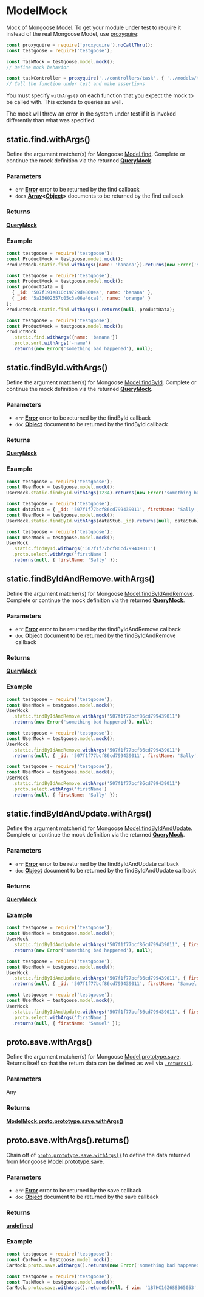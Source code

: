 # ModelMock
Mock of Mongoose [Model](http://mongoosejs.com/docs/api.html#model-js). To get your module under test to require it instead of the real Mongoose Model, use [proxyquire](https://github.com/thlorenz/proxyquire):
```javaScript
const proxyquire = require('proxyquire').noCallThru();
const testgoose = require('testgoose');

const TaskMock = testgoose.model.mock();
// Define mock behavior

const taskController = proxyquire('../controllers/task', { '../models/task': TaskMock } );
// Call the function under test and make assertions
```

You must specify `withArgs()` on each function that you expect the mock to be called with. This extends to queries as well.

The mock will throw an error in the system under test if it is invoked differently than what was specified.


## static.find.withArgs()
Define the argument matcher(s) for Mongoose [Model.find](http://mongoosejs.com/docs/api.html#model_Model.find). Complete or continue the mock definition via the returned **[QueryMock](/docs/query-mock.md)**.

### Parameters
- `err` **[Error](https://developer.mozilla.org/en-US/docs/Web/JavaScript/Reference/Global_Objects/Error)** error to be returned by the find callback
- `docs` **[Array](https://developer.mozilla.org/en-US/docs/Web/JavaScript/Reference/Global_Objects/Array)&lt;[Object](https://developer.mozilla.org/en-US/docs/Web/JavaScript/Reference/Global_Objects/Object)>** documents to be returned by the find callback

### Returns
**[QueryMock](/docs/query-mock.md)**

### Example
```javascript
const testgoose = require('testgoose');
const ProductMock = testgoose.model.mock();
ProductMock.static.find.withArgs({name: 'banana'}).returns(new Error('something bad happened'), null);
```

```javascript
const testgoose = require('testgoose');
const ProductMock = testgoose.model.mock();
const productData = [
  { _id: '507f191e810c19729de860ea', name: 'banana' },
  { _id: '5a16602357c05c3a06a4dca8', name: 'orange' }
];
ProductMock.static.find.withArgs().returns(null, productData);
```

```javascript
const testgoose = require('testgoose');
const ProductMock = testgoose.model.mock();
ProductMock
  .static.find.withArgs({name: 'banana'})
  .proto.sort.withArgs('-name')
  .returns(new Error('something bad happened'), null);
```


## static.findById.withArgs()
Define the argument matcher(s) for Mongoose [Model.findById](http://mongoosejs.com/docs/api.html#model_Model.findById). Complete or continue the mock definition via the returned **[QueryMock](/docs/query-mock.md)**.

### Parameters
- `err` **[Error](https://developer.mozilla.org/en-US/docs/Web/JavaScript/Reference/Global_Objects/Error)** error to be returned by the findById callback
- `doc` **[Object](https://developer.mozilla.org/en-US/docs/Web/JavaScript/Reference/Global_Objects/Object)** document to be returned by the findById callback

### Returns
**[QueryMock](/docs/query-mock.md)**

### Example
```javascript
const testgoose = require('testgoose');
const UserMock = testgoose.model.mock();
UserMock.static.findById.withArgs(1234).returns(new Error('something bad happened'), null);
```

```javascript
const testgoose = require('testgoose');
const dataStub = { _id: '507f1f77bcf86cd799439011', firstName: 'Sally', lastName: 'Saltwater' };
const UserMock = testgoose.model.mock();
UserMock.static.findById.withArgs(dataStub._id).returns(null, dataStub);
```

```javascript
const testgoose = require('testgoose');
const UserMock = testgoose.model.mock();
UserMock
  .static.findById.withArgs('507f1f77bcf86cd799439011')
  .proto.select.withArgs('firstName')
  .returns(null, { firstName: 'Sally' });
```


## static.findByIdAndRemove.withArgs()
Define the argument matcher(s) for Mongoose [Model.findByIdAndRemove](http://mongoosejs.com/docs/api.html#model_Model.findByIdAndRemove). Complete or continue the mock definition via the returned **[QueryMock](/docs/query-mock.md)**.

### Parameters
- `err` **[Error](https://developer.mozilla.org/en-US/docs/Web/JavaScript/Reference/Global_Objects/Error)** error to be returned by the findByIdAndRemove callback
- `doc` **[Object](https://developer.mozilla.org/en-US/docs/Web/JavaScript/Reference/Global_Objects/Object)** document to be returned by the findByIdAndRemove callback

### Returns
**[QueryMock](/docs/query-mock.md)**

### Example
```javascript
const testgoose = require('testgoose');
const UserMock = testgoose.model.mock();
UserMock
  .static.findByIdAndRemove.withArgs('507f1f77bcf86cd799439011')
  .returns(new Error('something bad happened'), null);
```

```javascript
const testgoose = require('testgoose');
const UserMock = testgoose.model.mock();
UserMock
  .static.findByIdAndRemove.withArgs('507f1f77bcf86cd799439011')
  .returns(null, { _id: '507f1f77bcf86cd799439011', firstName: 'Sally', lastName: 'Saltwater' });
```

```javascript
const testgoose = require('testgoose');
const UserMock = testgoose.model.mock();
UserMock
  .static.findByIdAndRemove.withArgs('507f1f77bcf86cd799439011')
  .proto.select.withArgs('firstName')
  .returns(null, { firstName: 'Sally' });
```


## static.findByIdAndUpdate.withArgs()
Define the argument matcher(s) for Mongoose [Model.findByIdAndUpdate](http://mongoosejs.com/docs/api.html#model_Model.findByIdAndUpdate). Complete or continue the mock definition via the returned **[QueryMock](/docs/query-mock.md)**.

### Parameters
- `err` **[Error](https://developer.mozilla.org/en-US/docs/Web/JavaScript/Reference/Global_Objects/Error)** error to be returned by the findByIdAndUpdate callback
- `doc` **[Object](https://developer.mozilla.org/en-US/docs/Web/JavaScript/Reference/Global_Objects/Object)** document to be returned by the findByIdAndUpdate callback

### Returns
**[QueryMock](/docs/query-mock.md)**

### Example
```javascript
const testgoose = require('testgoose');
const UserMock = testgoose.model.mock();
UserMock
  .static.findByIdAndUpdate.withArgs('507f1f77bcf86cd799439011', { firstName: 'Samuel' })
  .returns(new Error('something bad happened'), null);
```

```javascript
const testgoose = require('testgoose');
const UserMock = testgoose.model.mock();
UserMock
  .static.findByIdAndUpdate.withArgs('507f1f77bcf86cd799439011', { firstName: 'Samuel' })
  .returns(null, { _id: '507f1f77bcf86cd799439011', firstName: 'Samuel', lastName: 'Saltwater' });
```

```javascript
const testgoose = require('testgoose');
const UserMock = testgoose.model.mock();
UserMock
  .static.findByIdAndUpdate.withArgs('507f1f77bcf86cd799439011', { firstName: 'Samuel' })
  .proto.select.withArgs('firstName')
  .returns(null, { firstName: 'Samuel' });
```


## proto.save.withArgs()
Define the argument matcher(s) for Mongoose [Model.prototype.save](http://mongoosejs.com/docs/api.html#model_Model-save). Returns itself so that the return data can be defined as well via [`.returns()`](/docs/model-mock.md#protosavewithargsreturns).

### Parameters
Any

### Returns
**[ModelMock.proto.prototype.save.withArgs()](/docs/query-mock.md##protosavewithargs)**


## proto.save.withArgs().returns()
Chain off of [`proto.prototype.save.withArgs()`](/docs/model-mock.md#protosavewithargs) to define the data returned from Mongoose [Model.prototype.save](http://mongoosejs.com/docs/api.html#model_Model-save).

### Parameters
- `err` **[Error](https://developer.mozilla.org/en-US/docs/Web/JavaScript/Reference/Global_Objects/Error)** error to be returned by the save callback
- `doc` **[Object](https://developer.mozilla.org/en-US/docs/Web/JavaScript/Reference/Global_Objects/Object)** document to be returned by the save callback

### Returns
**[undefined](https://developer.mozilla.org/en-US/docs/Web/JavaScript/Reference/Global_Objects/undefined)**

### Example
```javascript
const testgoose = require('testgoose');
const CarMock = testgoose.model.mock();
CarMock.proto.save.withArgs().returns(new Error('something bad happened'), null);
```

```javascript
const testgoose = require('testgoose');
const TaskMock = testgoose.model.mock();
CarMock.proto.save.withArgs().returns(null, { vin: '1B7HC16Z6SS365053', color: 'viper red' });
```
